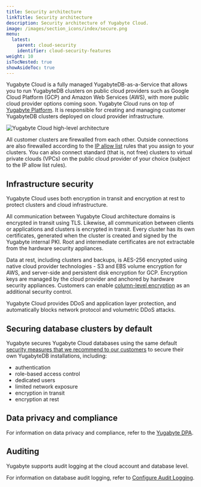 ```yaml
---
title: Security architecture
linkTitle: Security architecture
description: Security architecture of Yugabyte Cloud.
image: /images/section_icons/index/secure.png
menu:
  latest:
    parent: cloud-security
    identifier: cloud-security-features
weight: 10
isTocNested: true
showAsideToc: true
---
```


Yugabyte Cloud is a fully managed YugabyteDB-as-a-Service that allows you to run YugabyteDB clusters on public cloud providers such as Google Cloud Platform (GCP) and Amazon Web Services (AWS), with more public cloud provider options coming soon. Yugabyte Cloud runs on top of [Yugabyte Platform](../../../yugabyte-platform/overview/). It is responsible for creating and managing customer YugabyteDB clusters deployed on cloud provider infrastructure.

![Yugabyte Cloud high-level architecture](/images/yb-cloud/cloud-security-diagram.png)

All customer clusters are firewalled from each other. Outside connections are also firewalled according to the [IP allow list](../../cloud-secure-clusters/add-connections/) rules that you assign to your clusters. You can also connect standard (that is, not free) clusters to virtual private clouds (VPCs) on the public cloud provider of your choice (subject to the IP allow list rules).

## Infrastructure security

Yugabyte Cloud uses both encryption in transit and encryption at rest to protect clusters and cloud infrastructure.

All communication between Yugabyte Cloud architecture domains is encrypted in transit using TLS. Likewise, all communication between clients or applications and clusters is encrypted in transit. Every cluster has its own certificates, generated when the cluster is created and signed by the Yugabyte internal PKI. Root and intermediate certificates are not extractable from the hardware security appliances.

Data at rest, including clusters and backups, is AES-256 encrypted using native cloud provider technologies - S3 and EBS volume encryption for AWS, and server-side and persistent disk encryption for GCP. Encryption keys are managed by the cloud provider and anchored by hardware security appliances. Customers can enable [column-level encryption](../../../secure/column-level-encryption/) as an additional security control.

Yugabyte Cloud provides DDoS and application layer protection, and automatically blocks network protocol and volumetric DDoS attacks.

## Securing database clusters by default

Yugabyte secures Yugabyte Cloud databases using the same default [security measures that we recommend to our customers](../../../secure/security-checklist/) to secure their own YugabyteDB installations, including:

- authentication
- role-based access control
- dedicated users
- limited network exposure
- encryption in transit
- encryption at rest

## Data privacy and compliance

For information on data privacy and compliance, refer to the [Yugabyte DPA](https://www.yugabyte.com/yugabyte-cloud-data-processing-addendum/).

## Auditing

Yugabyte supports audit logging at the cloud account and database level.

For information on database audit logging, refer to [Configure Audit Logging](../../../secure/audit-logging/audit-logging-ysql/).
